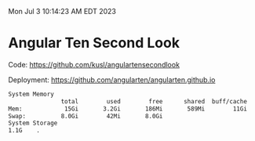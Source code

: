 Mon Jul  3 10:14:23 AM EDT 2023

# Angular Ten Second Look

Code: https://github.com/kusl/angulartensecondlook

Deployment: https://github.com/angularten/angularten.github.io

```bash
System Memory
               total        used        free      shared  buff/cache   available
Mem:            15Gi       3.2Gi       186Mi       589Mi        11Gi        11Gi
Swap:          8.0Gi        42Mi       8.0Gi
System Storage
1.1G	.
```
```bash
